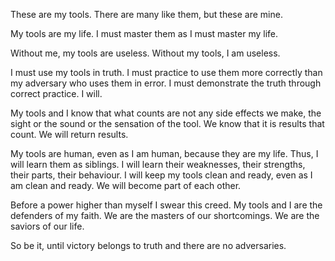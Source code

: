 These are my tools.  There are many like them, but these are mine.

My tools are my life.  I must master them as I must master my life.

Without me, my tools are useless.  Without my tools, I am useless.

I must use my tools in truth.  I must practice to use them more correctly than my adversary who uses them in error.  I must demonstrate the truth through correct practice. I will.

My tools and I know that what counts are not any side effects we make, the sight or the sound or the sensation of the tool.  We know that it is results that count.  We will return results.

My tools are human, even as I am human, because they are my life.  Thus, I will learn them as siblings.  I will learn their weaknesses, their strengths, their parts, their behaviour.  I will keep my tools clean and ready, even as I am clean and ready.  We will become part of each other.

Before a power higher than myself I swear this creed.  My tools and I are the defenders of my faith.  We are the masters of our shortcomings.  We are the saviors of our life.

So be it, until victory belongs to truth and there are no adversaries.
